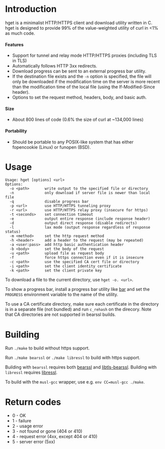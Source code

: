 # Introduction

hget is a minimalist HTTP/HTTPS client and download utility written in C.
hget is designed to provide 99% of the value-weighted utility of curl in
<1% as much code.

#### Features
* Support for tunnel and relay mode HTTP/HTTPS proxies (including TLS in TLS)
* Automatically follows HTTP 3xx redirects.
* Download progress can be sent to an external progress bar utility.
* If the destination file exists and the `-n` option is specified,
  the file will only be downloaded if the modification time on the server is
  more recent than the modification time of the local file
  (using the If-Modified-Since header).
* Options to set the request method, headers, body, and basic auth.

#### Size
* About 800 lines of code (0.6% the size of curl at ~134,000 lines)

#### Portability
* Should be portable to any POSIX-like system that has either
  fopencookie (Linux) or funopen (BSD).

# Usage

    Usage: hget [options] <url>
    Options:
      -o <path>       write output to the specified file or directory
      -n              only download if server file is newer than local file
      -q              disable progress bar
      -p <url>        use HTTP/HTTPS tunneling proxy
      -r <url>        use HTTP/HTTPS relay proxy (insecure for https)
      -t <seconds>    set connection timeout
      -e              output entire response (include response header)
      -d              output direct response (disable redirects)
      -l              lax mode (output response regardless of response status)
      -m <method>     set the http request method
      -h <header>     add a header to the request (may be repeated)
      -a <user:pass>  add http basic authentication header
      -b <body>       set the body of the request
      -u <path>       upload file as request body
      -f              force https connection even if it is insecure
      -c <path>       use the specified CA cert file or directory
      -i <path>       set the client identity certificate
      -k <path>       set the client private key

To download a file to the current directory, use `hget -o. <url>`.

To show a progress bar, install a progress bar utility like
[bar](https://github.com/clark800/bar) and set the `PROGRESS` environment
variable to the name of the utility.

To use a CA certificate directory, make sure each certificate in the directory
is in a separate file (not bundled) and run `c_rehash` on the direcory. Note
that CA directories are not supported in bearssl builds.

# Building

Run `./make` to build without https support.

Run `./make bearssl` or `./make libressl` to build with https support.

Building with `bearssl` requires both [bearssl](https://bearssl.org/)
and [libtls-bearssl](https://github.com/michaelforney/libtls-bearssl).
Building with `libressl` requires [libressl](http://www.libressl.org/).

To build with the `musl-gcc` wrapper, use e.g. `env CC=musl-gcc ./make`.


# Return codes

* 0 - OK
* 1 - failure
* 2 - usage error
* 3 - not found or gone (404 or 410)
* 4 - request error (4xx, except 404 or 410)
* 5 - server error (5xx)
